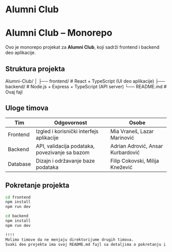 # Alumni Club


#  Alumni Club – Monorepo

Ovo je monorepo projekat za **Alumni Club**, koji sadrži frontend i backend deo aplikacije.

##  Struktura projekta

Alumni-Club/
│
├── frontend/ # React + TypeScript (UI deo aplikacije)
├── backend/ # Node.js + Express + TypeScript (API server)
└── README.md # Ovaj fajl


## Uloge timova

| Tim | Odgovornost | Osobe |
|------|--------------|----------|
| Frontend | Izgled i korisnički interfejs aplikacije | Mia Vraneš, Lazar Marinović |
| Backend | API, validacija podataka, povezivanje sa bazom | Adrian Adrović, Ansar Kurbardović|
| Database | Dizajn i održavanje baze podataka | Filip Cokovski, Milija Knežević |

## Pokretanje projekta

```bash
cd frontend
npm install
npm run dev

cd backend
npm install
npm run dev

!!!!
Molimo timove da ne menjaju direktorijume drugih timova.
Svaki deo projekta ima svoj README.md fajl sa detaljima o pokretanju i konfiguraciji.
